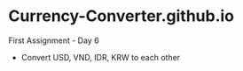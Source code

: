 # Currency-Converter.github.io
First Assignment - Day 6

* Convert USD, VND, IDR, KRW to each other


